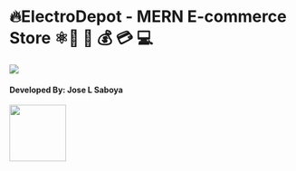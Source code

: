 # :fire:ElectroDepot - MERN E-commerce Store ⚛️📲 🛒 💰 💳 💻

<img src="https://personal-portfolio-2020.s3.amazonaws.com/electroDepotPreview.gif">

#### Developed By: Jose L Saboya
<img src="https://raw.githubusercontent.com/SaboyaDev/SaboyaDev/main/default.png" width="100">
